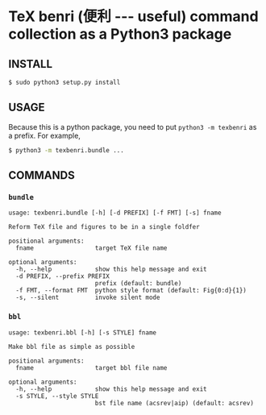 TeX benri (便利 --- useful) command collection as a Python3 package
========

## INSTALL
```sh
$ sudo python3 setup.py install
```

## USAGE
Because this is a python package, you need to put `python3 -m texbenri`
as a prefix. For example,
```sh
$ python3 -m texbenri.bundle ...
```

## COMMANDS
### `bundle`
```
usage: texbenri.bundle [-h] [-d PREFIX] [-f FMT] [-s] fname

Reform TeX file and figures to be in a single foldfer

positional arguments:
  fname                 target TeX file name

optional arguments:
  -h, --help            show this help message and exit
  -d PREFIX, --prefix PREFIX
                        prefix (default: bundle)
  -f FMT, --format FMT  python style format (default: Fig{0:d}{1})
  -s, --silent          invoke silent mode
```
### `bbl`
```
usage: texbenri.bbl [-h] [-s STYLE] fname

Make bbl file as simple as possible

positional arguments:
  fname                 target bbl file name

optional arguments:
  -h, --help            show this help message and exit
  -s STYLE, --style STYLE
                        bst file name (acsrev|aip) (default: acsrev)
```
